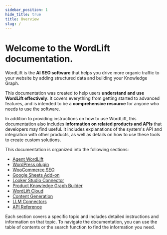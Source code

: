 ```yaml
---
sidebar_position: 1
hide_title: true
title: Overview
slug: /
---
```


# Welcome to the WordLift documentation.

WordLift is the **AI SEO software** that helps you drive more organic traffic to your website by adding structured data and building your Knowledge Graph.

This documentation was created to help users **understand and use WordLift effectively**. It covers everything from getting started to advanced features, and is intended to be a **comprehensive resource** for anyone who needs to use the software.

In addition to providing instructions on how to use WordLift, this documentation also includes **information on related products and APIs** that developers may find useful. It includes explanations of the system's API and integration with other products, as well as details on how to use these tools to create custom solutions.

This documentation is organized into the following sections:

* [Agent WordLift](/agent-wordlift)
* [WordPress plugin](/wordpress-plugin)
* [WooCommerce SEO](/woocommerce/introduction)
* [Google Sheets Add-on](/seo-add-on-google-sheets/introduction)
* [Looker Studio Connector](/looker-studio-connector/introduction)
* [Product Knowledge Graph Builder](/product-knowledge-graph-builder/introduction/)
* [WordLift Cloud](/cloud/)
* [Content Generation](docs/content-generation/content-generation.md)
* [LLM Connectors](docs/llm-connectors/wordlift-reader.md)
* [API Reference](/category/api)

Each section covers a specific topic and includes detailed instructions and information on that topic. To navigate the documentation, you can use the table of contents or the search function to find the information you need.
